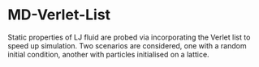 # MD-Verlet-List

Static properties of LJ fluid are probed via incorporating the Verlet list to speed up simulation. Two scenarios are considered, one with a random initial condition, another with particles initialised on a lattice.
